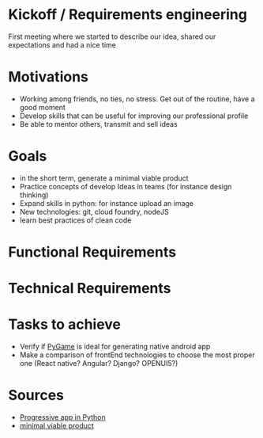# Kickoff / Requirements engineering

First meeting where we started to describe our idea, shared our expectations and had a nice time

# Motivations

* Working among friends, no ties, no stress. Get out of the routine, have a good moment
* Develop skills that can be useful for improving our professional profile
* Be able to mentor others, transmit and sell ideas


# Goals
* in the short term, generate a minimal viable product
* Practice concepts of develop Ideas in teams (for instance design thinking)
* Expand skills in python: for instance upload an image
* New technologies: git, cloud foundry, nodeJS
* learn best practices of clean code



# Functional Requirements




# Technical Requirements




# Tasks to achieve
* Verify if [PyGame](http://pygame.org/wiki/about) is ideal for generating native android app
* Make a comparison of frontEnd technologies to choose the most proper one (React native? Angular? Django? OPENUI5?)

# Sources
* [Progressive app in Python](https://www.google.de/search?q=progressive+web+app+python&ie=utf-8&oe=utf-8&client=firefox-b&gfe_rd=cr&dcr=0&ei=sycwWq-XE5GDX8mDmtAP)
* [minimal viable product](https://en.wikipedia.org/wiki/Minimum_viable_product)
